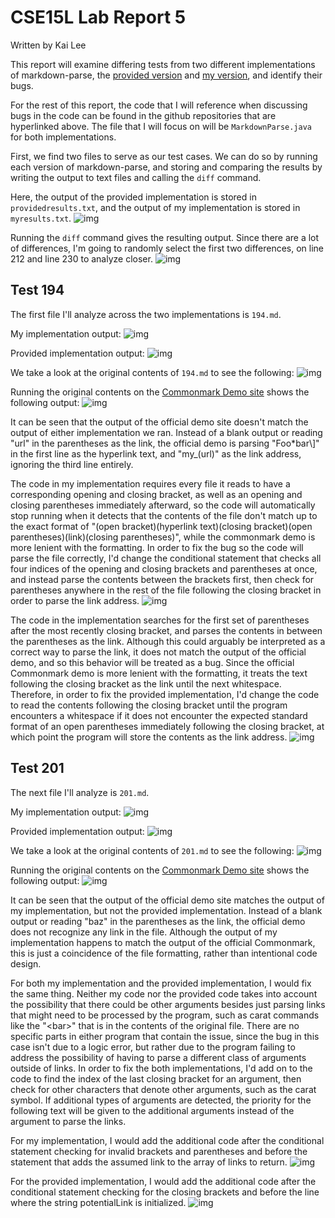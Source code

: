 # CSE15L Lab Report 5
Written by Kai Lee

This report will examine differing tests from two different implementations of markdown-parse, the [provided version](https://github.com/ucsd-cse15l-w22/markdown-parse) and [my version](https://github.com/tedd-E/markdown-parse), and identify their bugs.

For the rest of this report, the code that I will reference when discussing bugs in the code can be found in the github repositories that are hyperlinked above. The file that I will focus on will be ```MarkdownParse.java``` for both implementations.


First, we find two files to serve as our test cases. We can do so by running each version of markdown-parse, and storing and comparing the results by writing the output to text files and calling the ```diff``` command.

Here, the output of the provided implementation is stored in ```providedresults.txt```, and the output of my implementation is stored in ```myresults.txt```.
![img](lab5img/1.PNG)

Running the ```diff``` command gives the resulting output. Since there are a lot of differences, I'm going to randomly select the first two differences, on line 212 and line 230 to analyze closer.
![img](lab5img/2.PNG)

## Test 194
The first file I'll analyze across the two implementations is ```194.md```. 

My implementation output:
![img](lab5img/3.PNG)

Provided implementation output:
![img](lab5img/4.PNG)

We take a look at the original contents of ```194.md``` to see the following:
![img](lab5img/6.PNG)

Running the original contents on the [Commonmark Demo site](https://spec.commonmark.org/dingus/) shows the following output:
![img](lab5img/7.PNG)

It can be seen that the output of the official demo site doesn't match the output of either implementation we ran. Instead of a blank output or reading "url" in the parentheses as the link, the official demo is parsing "Foo*bar\\]" in the first line as the hyperlink text, and "my_(url)" as the link address, ignoring the third line entirely.

The code in my implementation requires every file it reads to have a corresponding opening and closing bracket, as well as an opening and closing parentheses immediately afterward, so the code will automatically stop running when it detects that the contents of the file don't match up to the exact format of "(open bracket)(hyperlink text)(closing bracket)(open parentheses)(link)(closing parentheses)", while the commonmark demo is more lenient with the formatting. In order to fix the bug so the code will parse the file correctly, I'd change the conditional statement that checks all four indices of the opening and closing brackets and parentheses at once, and instead parse the contents between the brackets first, then check for parentheses anywhere in the rest of the file following the closing bracket in order to parse the link address.
![img](lab5img/8.PNG) 

The code in the implementation searches for the first set of parentheses after the most recently closing bracket, and parses the contents in between the parentheses as the link. Although this could arguably be interpreted as a correct way to parse the link, it does not match the output of the official demo, and so this behavior will be treated as a bug. Since the official Commonmark demo is more lenient with the formatting, it treats the text following the closing bracket as the link until the next whitespace. Therefore, in order to fix the provided implementation, I'd change the code to read the contents following the closing bracket until the program encounters a whitespace if it does not encounter the expected standard format of an open parentheses immediately following the closing bracket, at which point the program will store the contents as the link address.
![img](lab5img/9.PNG)

## Test 201
The next file I'll analyze is ```201.md```. 

My implementation output:
![img](lab5img/10.PNG)

Provided implementation output:
![img](lab5img/11.PNG)

We take a look at the original contents of ```201.md``` to see the following:
![img](lab5img/12.PNG)

Running the original contents on the [Commonmark Demo site](https://spec.commonmark.org/dingus/) shows the following output:
![img](lab5img/13.PNG)

It can be seen that the output of the official demo site matches the output of my implementation, but not the provided implementation. Instead of a blank output or reading "baz" in the parentheses as the link, the official demo does not recognize any link in the file. Although the output of my implementation happens to match the output of the official Commonmark, this is just a coincidence of the file formatting, rather than intentional code design. 

For both my implementation and the provided implementation, I would fix the same thing. Neither my code nor the provided code takes into account the possibility that there could be other arguments besides just parsing links that might need to be processed by the program, such as carat commands like the "\<bar>" that is in the contents of the original file. There are no specific parts in either program that contain the issue, since the bug in this case isn't due to a logic error, but rather due to the program failing to address the possibility of having to parse a different class of arguments outside of links. In order to fix the both implementations, I'd add on to the code to find the index of the last closing bracket for an argument, then check for other characters that denote other arguments, such as the carat symbol. If additional types of arguments are detected, the priority for the following text will be given to the additional arguments instead of the argument to parse the links. 

For my implementation, I would add the additional code after the conditional statement checking for invalid brackets and parentheses and before the statement that adds the assumed link to the array of links to return.
![img](lab5img/8.PNG)

For the provided implementation, I would add the additional code after the conditional statement checking for the closing brackets and before the line where the string potentialLink is initialized.
![img](lab5img/9.PNG)